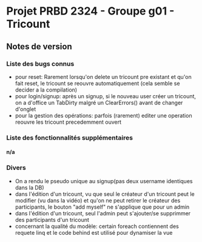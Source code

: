 # Projet PRBD 2324 - Groupe g01 - Tricount

## Notes de version

### Liste des bugs connus

* pour reset: Rarement lorsqu'on delete un tricount pre existant et qu'on fait reset, le tricount se reouvre automatiquement (cela semble se decider a la compilation)
* pour login/signup: après un signup, si le nouveau user créer un tricount, on a d'office un TabDirty malgré un ClearErrors() avant de changer d'onglet
* pour la gestion des opérations: parfois (rarement) editer une operation reouvre les tricount precedemment ouvert

### Liste des fonctionnalités supplémentaires
#### n/a
### Divers

* On a rendu le pseudo unique au signup(pas deux username identiques dans la DB)
* dans l'édition d'un tricount, vu que seul le créateur d'un tricount peut le modifier (vu dans la vidéo) et qu'on ne peut retirer le créateur des participants, le bouton "add myself" ne s'applique que pour un admin
* dans l'édition d'un tricount, seul l'admin peut s'ajouter/se supprimmer des participants d'un tricount
* concernant la qualité du modèle: certain foreach contiennent des requete linq et le code behind est utilisé pour dynamiser la vue